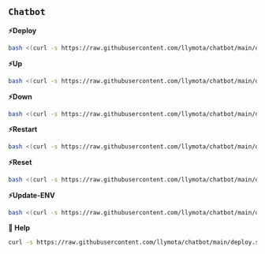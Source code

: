 ## `Chatbot`

**⚡Deploy**
```sh
bash <(curl -s https://raw.githubusercontent.com/llymota/chatbot/main/deploy.sh)
```

**⚡Up**
```sh
bash <(curl -s https://raw.githubusercontent.com/llymota/chatbot/main/deploy.sh) up
```

**⚡Down**
```sh
bash <(curl -s https://raw.githubusercontent.com/llymota/chatbot/main/deploy.sh) down
```

**⚡Restart**
```sh
bash <(curl -s https://raw.githubusercontent.com/llymota/chatbot/main/deploy.sh) restart
```

**⚡Reset**
```sh
bash <(curl -s https://raw.githubusercontent.com/llymota/chatbot/main/deploy.sh) reset
```

**⚡Update-ENV**
```sh
bash <(curl -s https://raw.githubusercontent.com/llymota/chatbot/main/deploy.sh) update-env
```

**🤝 Help**
```sh
curl -s https://raw.githubusercontent.com/llymota/chatbot/main/deploy.sh | bash -s help
```